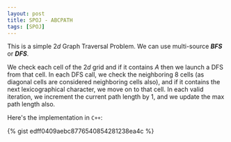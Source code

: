 ```yaml
---
layout: post
title: SPOJ - ABCPATH
tags: [SPOJ]
---
```


This is a simple $2d$ Graph Traversal Problem. We can use multi-source ***BFS*** or ***DFS***. 

We check each cell of the $2d$ grid and if it contains $A$ then we launch a DFS from that cell. In each DFS call, we check the neighboring $8$ cells (as diagonal cells are considered neighboring cells also), and if it contains the next lexicographical character, we move on to that cell. In each valid iteration, we increment the current path length by $1$, and we update the max path length also. 

Here's the implementation in ``C++``:

{% gist edff0409aebc8776540854281238ea4c %}